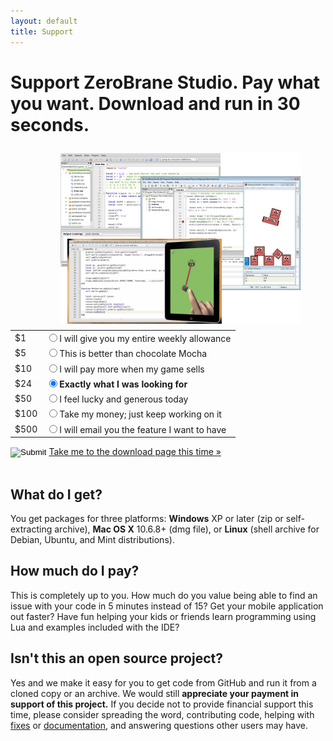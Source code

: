 ```yaml
---
layout: default
title: Support
---
```


# Support ZeroBrane Studio. Pay what you want. Download and run in 30 seconds.

<img style="float: right; padding: 10px 40px 10px 0px" src="images/lua-ide-benefits-screenshot.png" />

<form action="https://authorize.payments.amazon.com/pba/paypipeline" method="post">
  <input type="hidden" name="returnUrl" value="http://studio.zerobrane.com/download.html" />
  <input type="hidden" name="processImmediate" value="1" />
  <input type="hidden" name="accessKey" value="11SEM03K88SD016FS1G2" />
  <input type="hidden" name="collectShippingAddress" value="0" />
  <input type="hidden" name="isDonationWidget" value="0" />
  <input type="hidden" name="amazonPaymentsAccountId" value="OJTYLZFEJNKY1APV69AUQEB63URVVVN6GMMA8V" />
  <input type="hidden" name="referenceId" value="ZeroBraneStudio" />
  <input type="hidden" name="cobrandingStyle" value="logo" />
  <input type="hidden" name="immediateReturn" value="1" />
  <input type="hidden" name="description" value="ZeroBrane Studio" />
<table class="payment" id="payment-options">
<tr><td class="amount">  $1</td><td class="description"><input name="amount" id="amount1" value="USD 1" type="radio" /><label for="amount1">I will give you my entire weekly allowance</label></td></tr>
<tr><td class="amount">  $5</td><td class="description"><input name="amount" id="amount5" value="USD 5" type="radio" /><label for="amount5">This is better than chocolate Mocha</label></td></tr>
<tr><td class="amount"> $10</td><td class="description"><input name="amount" id="amount10" value="USD 10" type="radio" /><label for="amount10">I will pay more when my game sells</label></td></tr>
<tr><td class="amount"> $24</td><td class="description"><input name="amount" id="amount24" checked="checked" value="USD 24" type="radio" /><label for="amount24"><strong>Exactly what I was looking for</strong></label></td></tr>
<tr><td class="amount"> $50</td><td class="description"><input name="amount" id="amount50" value="USD 50" type="radio" /><label for="amount50">I feel lucky and generous today</label></td></tr>
<tr><td class="amount">$100</td><td class="description"><input name="amount" id="amount100" value="USD 100" type="radio" /><label for="amount100">Take my money; just keep working on it</label></td></tr>
<tr><td class="amount">$500</td><td class="description"><input name="amount" id="amount500" value="USD 500" type="radio" /><label for="amount500">I will email you the feature I want to have</label></td></tr>
</table>
<div id="next-step">
  <input class="payment-button" type="image" src="http://g-ecx.images-amazon.com/images/G/01/asp/beige_small_paynow_withlogo_whitebg.gif" border="0" />
  <a href="download.html?not-this-time" id="no-payment-text">Take me to the download page this time &#187;</a>
</div>
</form>

<div class="separator">&nbsp;</div>

## What do I get?
You get packages for three platforms:
**Windows** XP or later (zip or self-extracting archive), **Mac OS X** 10.6.8+ (dmg file), or **Linux** (shell archive for Debian, Ubuntu, and Mint distributions).

## How much do I pay?
This is completely up to you. How much do you value being able to find
an issue with your code in 5 minutes instead of 15? Get your mobile 
application out faster? Have fun helping your kids or friends learn
programming using Lua and examples included with the IDE?

## Isn't this an open source project?
Yes and we make it easy for you to get code from GitHub and
run it from a cloned copy or an archive. We would still **appreciate your 
payment in support of this project.** If you decide not to provide financial
support this time, please consider spreading the word, contributing code,
helping with [fixes](https://github.com/pkulchenko/ZeroBraneStudio/issues)
or [documentation](https://github.com/pkulchenko/ZeroBraneStudio/tree/gh-pages),
and answering questions other users may have.
